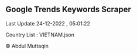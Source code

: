 

## Google Trends Keywords Scraper 
 
Last Update 24-12-2022 , 05:01:22

Country List :
VIETNAM.json



© Abdul Muttaqin 

